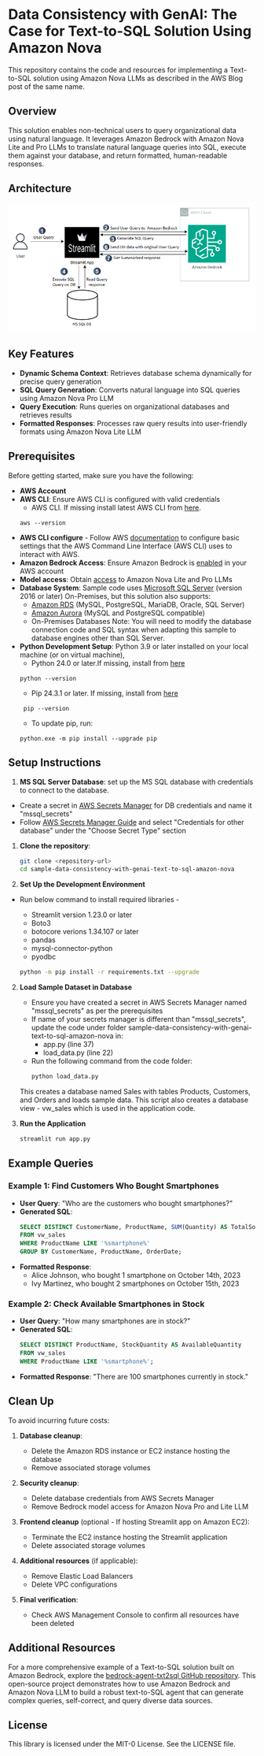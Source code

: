 # Data Consistency with GenAI: The Case for Text-to-SQL Solution Using Amazon Nova

This repository contains the code and resources for implementing a Text-to-SQL solution using Amazon Nova LLMs as described in the AWS Blog post of the same name.

## Overview

This solution enables non-technical users to query organizational data using natural language. It leverages Amazon Bedrock with Amazon Nova Lite and Pro LLMs to translate natural language queries into SQL, execute them against your database, and return formatted, human-readable responses.

## Architecture 

![alt text](/images/architecture.png)


## Key Features

- **Dynamic Schema Context**: Retrieves database schema dynamically for precise query generation
- **SQL Query Generation**: Converts natural language into SQL queries using Amazon Nova Pro LLM
- **Query Execution**: Runs queries on organizational databases and retrieves results
- **Formatted Responses**: Processes raw query results into user-friendly formats using Amazon Nova Lite LLM

## Prerequisites
Before getting started, make sure you have the following:

- **AWS Account** 
- **AWS CLI**: Ensure AWS CLI is configured with valid credentials
  - AWS CLI. If missing install latest AWS CLI from [here](https://docs.aws.amazon.com/cli/latest/userguide/install-cliv2.html).
   ```shell
   aws --version
   ```
- **AWS CLI configure** - Follow AWS [documentation](https://docs.aws.amazon.com/cli/latest/userguide/cli-configure-files.html) to configure basic settings that the AWS Command Line Interface (AWS CLI) uses to interact with AWS.
- **Amazon Bedrock Access**: Ensure Amazon Bedrock is [enabled](https://docs.aws.amazon.com/bedrock/latest/userguide/setting-up.html) in your AWS account
- **Model access**: Obtain [access](https://docs.aws.amazon.com/bedrock/latest/userguide/model-access.html) to Amazon Nova Lite and Pro LLMs
- **Database System**: Sample code uses [Microsoft SQL Server](https://www.microsoft.com/en-us/sql-server/sql-server-downloads) (version 2016 or later) On-Premises, but this solution also supports:
   - [Amazon RDS](https://aws.amazon.com/rds/) (MySQL, PostgreSQL, MariaDB, Oracle, SQL Server) 
   - [Amazon Aurora](https://aws.amazon.com/rds/aurora/) (MySQL and PostgreSQL compatible)
   - On-Premises Databases
   Note: You will need to modify the database connection code and SQL syntax when adapting this sample to database engines other than SQL Server.
- **Python Development Setup**: Python 3.9 or later installed on your local machine (or on virtual machine),
   - Python 24.0 or later.If missing, install from [here](https://www.python.org/downloads/)
    ```shell
    python --version
    ```
   - Pip 24.3.1 or later. If missing, install from [here](https://pip.pypa.io/en/stable/installation/)
   ```shell
    pip --version
    ```
   - To update pip, run: 
    ```shell
    python.exe -m pip install --upgrade pip
    ```

## Setup Instructions
1. **MS SQL Server Database**: set up the MS SQL database with credentials to connect to the database.
  - Create a secret in [AWS Secrets Manager](https://aws.amazon.com/secrets-manager/) for DB credentials and name it "mssql_secrets"
  - Follow [AWS Secrets Manager Guide](https://docs.aws.amazon.com/dms/latest/sbs/schema-conversion-oracle-postgresql-step-4.html) and select "Credentials for other database" under the "Choose Secret Type" section

1. **Clone the repository**:
   ```bash
   git clone <repository-url>
   cd sample-data-consistency-with-genai-text-to-sql-amazon-nova
   ```

1. **Set Up the Development Environment**
- Run below command to install required libraries -
   - Streamlit version 1.23.0 or later
   - Boto3
   - botocore verions 1.34.107 or later
   - pandas
   - mysql-connector-python
   - pyodbc

   ```bash
   python -m pip install -r requirements.txt --upgrade
   ```

2. **Load Sample Dataset in Database**
   - Ensure you have created a secret in AWS Secrets Manager named "mssql_secrets" as per the prerequisites
   - If name of your secrets manager is different than "mssql_secrets", update the code under folder sample-data-consistency-with-genai-text-to-sql-amazon-nova in:
     - app.py (line 37)
     - load_data.py (line 22)
   - Run the following command from the code folder:
     ```bash
     python load_data.py
     ```
   This creates a database named Sales with tables Products, Customers, and Orders and loads sample data. This script also creates a database view - vw_sales which is used in the application code.

3. **Run the Application**
   ```bash
   streamlit run app.py
   ```

## Example Queries

### Example 1: Find Customers Who Bought Smartphones
- **User Query**: "Who are the customers who bought smartphones?"
- **Generated SQL**: 
  ```sql
  SELECT DISTINCT CustomerName, ProductName, SUM(Quantity) AS TotalSoldQuantity 
  FROM vw_sales 
  WHERE ProductName LIKE '%smartphone%' 
  GROUP BY CustomerName, ProductName, OrderDate;
  ```
- **Formatted Response**:
  - Alice Johnson, who bought 1 smartphone on October 14th, 2023
  - Ivy Martinez, who bought 2 smartphones on October 15th, 2023

### Example 2: Check Available Smartphones in Stock
- **User Query**: "How many smartphones are in stock?"
- **Generated SQL**:
  ```sql
  SELECT DISTINCT ProductName, StockQuantity AS AvailableQuantity 
  FROM vw_sales 
  WHERE ProductName LIKE '%smartphone%';
  ```
- **Formatted Response**: "There are 100 smartphones currently in stock."

## Clean Up

To avoid incurring future costs:

1. **Database cleanup**:
   - Delete the Amazon RDS instance or EC2 instance hosting the database
   - Remove associated storage volumes

2. **Security cleanup**:
   - Delete database credentials from AWS Secrets Manager
   - Remove Bedrock model access for Amazon Nova Pro and Lite LLM

3. **Frontend cleanup** (optional - If hosting Streamlit app on Amazon EC2):
   - Terminate the EC2 instance hosting the Streamlit application
   - Delete associated storage volumes

4. **Additional resources** (if applicable):
   - Remove Elastic Load Balancers
   - Delete VPC configurations

5. **Final verification**:
   - Check AWS Management Console to confirm all resources have been deleted

## Additional Resources

For a more comprehensive example of a Text-to-SQL solution built on Amazon Bedrock, explore the [bedrock-agent-txt2sql GitHub repository](https://github.com/aws-samples/bedrock-agent-txt2sql). This open-source project demonstrates how to use Amazon Bedrock and Amazon Nova LLM to build a robust text-to-SQL agent that can generate complex queries, self-correct, and query diverse data sources.

## License

This library is licensed under the MIT-0 License. See the LICENSE file.